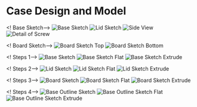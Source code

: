 # Case Design and Model

<! Base Sketch-->
![Base Sketch](./case_box4u/base.png)
![Lid Sketch](./case_box4u/lid.png)
![Side View](./case_box4u/side.png)
![Detail of Screw](./case_box4u/screw.png)

<! Board Sketch-->
![Board Sketch Top](./pcb_board/top.png)
![Board Sketch Bottom](./pcb_board/bottom.png)

<! Steps 1-->
![Base Sketch](./case/base_sketch.png)
![Base Sketch Flat](./case/base_sketch_flat.png)
![Base Sketch Extrude](./case/base_sketch_extrude.png)


<! Steps 2-->
![Lid Sketch](./case/lid_sketch.png)
![Lid Sketch Flat](./case/lid_sketch_flat.png)
![Lid Sketch Extrude](./case/lid_sketch_extrude.png)


<! Steps 3-->
![Board Sketch](./case/board_sketch.png)
![Board Sketch Flat](./case/board_sketch_flat.png)
![Board Sketch Extrude](./case/board_sketch_extrude.png)


<! Steps 4-->
![Base Outline Sketch](./case/base_outline_sketch.png)
![Base Outline Sketch Flat](./case/base_outline_sketch_flat.png)
![Base Outline Sketch Extrude](./case/base_outline_sketch_extrude.png)

